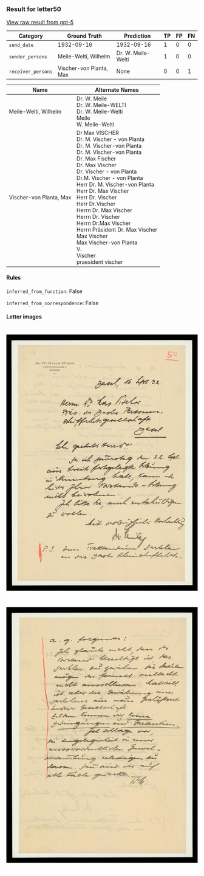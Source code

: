 ### Result for letter50
[View raw result from gpt-5](https://github.com/RISE-UNIBAS/humanities_data_benchmark/blob/main/results/2025-08-13/T110/request_T110_letter50.json)

| Category          | Ground Truth | Prediction | TP | FP | FN |
|------------------|--------------|------------|----|----|----|
| `send_date`        | 1932-09-16 | 1932-09-16 | 1 | 0 | 0 |
| `sender_persons`  | Meile-Welti, Wilhelm | Dr. W. Meile-Welti | 1 | 0 | 0 |
| `receiver_persons` | Vischer-von Planta, Max | None | 0 | 0 | 1 |

| Name | Alternate Names |
| --- | --- |
| Meile-Welti, Wilhelm | Dr. W. Meile<br>Dr. W. Meile-WELTl<br>Dr. W. Meile-Welti<br>Meile<br>W. Meile-Welti |
| Vischer-von Planta, Max | Dr Max VISCHER<br>Dr. M. Vischer - von Planta<br>Dr. M. Vischer-von Planta<br>Dr. M. Vischer-von Planta<br>Dr. Max Fischer<br>Dr. Max Vischer<br>Dr. Vischer - von Planta<br>Dr.M. Vischer - von Planta<br>Herr Dr. M. Vischer-von Planta<br>Herr Dr. Max Vischer<br>Herr Dr. Vischer<br>Herr Dr.Vischer<br>Herrn Dr. Max Vischer<br>Herrn Dr. Vischer<br>Herrn Dr.Max Vischer<br>Herrn Präsident Dr. Max Vischer<br>Max Vischer<br>Max Vischer-von Planta<br>V.<br>Vischer<br>praesident vischer |

#### Rules
`inferred_from_function`: False

`inferred_from_correspondence`: False

#### Letter images

<img src="https://github.com/RISE-UNIBAS/humanities_data_benchmark/blob/main/benchmarks/metadata_extraction/images/letter50_p1.jpg?raw=true" alt="letter50_p1.jpg" width="800px">
<img src="https://github.com/RISE-UNIBAS/humanities_data_benchmark/blob/main/benchmarks/metadata_extraction/images/letter50_p2.jpg?raw=true" alt="letter50_p2.jpg" width="800px">